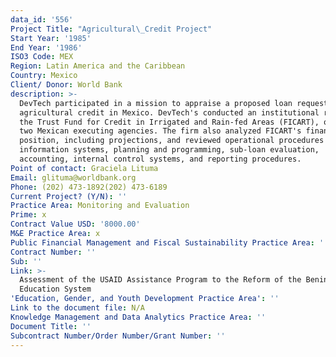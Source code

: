 ```yaml
---
data_id: '556'
Project Title: "Agricultural\_Credit Project"
Start Year: '1985'
End Year: '1986'
ISO3 Code: MEX
Region: Latin America and the Caribbean
Country: Mexico
Client/ Donor: World Bank
description: >-
  DevTech participated in a mission to appraise a proposed loan request for
  agricultural credit in Mexico. DevTech's conducted an institutional review of
  the Trust Fund for Credit in Irrigated and Rain-fed Areas (FICART), one of the
  two Mexican executing agencies. The firm also analyzed FICART's financial
  position, including projections, and reviewed operational procedures and
  information systems, planning and programming, sub-loan evaluation,
  accounting, internal control systems, and reporting procedures.
Point of contact: Graciela Lituma
Email: glituma@worldbank.org
Phone: (202) 473-1892(202) 473-6189
Current Project? (Y/N): ''
Practice Area: Monitoring and Evaluation
Prime: x
Contract Value USD: '8000.00'
M&E Practice Area: x
Public Financial Management and Fiscal Sustainability Practice Area: ''
Contract Number: ''
Sub: ''
Link: >-
  Assessment of the USAID Assistance Program to the Reform of the Benin Primary
  Education System
'Education, Gender, and Youth Development Practice Area': ''
Link to the document file: N/A
Knowledge Management and Data Analytics Practice Area: ''
Document Title: ''
Subcontract Number/Order Number/Grant Number: ''
---
```

